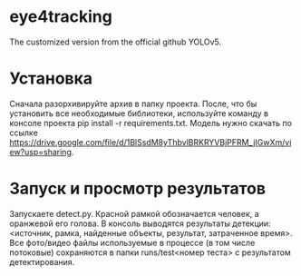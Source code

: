 # eye4tracking
The customized version from the official github YOLOv5.

# Установка
Сначала разорхивируйте архив в папку проекта. После, что бы установить все необходимые библиотеки, используйте команду в консоле проекта pip install -r requirements.txt.
Модель нужно скачать по ссылке https://drive.google.com/file/d/1BlSsdM8yThbvlBRKRYVBjPFRM_jIGwXm/view?usp=sharing.

# Запуск и просмотр результатов
Запускаете detect.py. Красной рамкой обозначается человек, а оранжевой его голова. В консоль выводятся результаты детекции: <источник, рамка, найденные объекты, результат, затраченное время>.
Все фото/видео файлы используемые в процессе (в том числе потоковые) сохраняются в папки runs/test<номер теста> с результатом детектирования.
